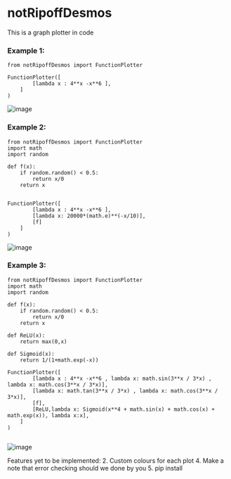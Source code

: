 # notRipoffDesmos
This is a graph plotter in code 

### Example 1:
```
from notRipoffDesmos import FunctionPlotter

FunctionPlotter([
        [lambda x : 4**x -x**6 ],
    ]
)
```
![image](https://github.com/Zuhayr-Damji/notRipoffDesmos/assets/130306910/39ffa052-9cad-4b3f-aaf6-e0a8b7f732fb)


### Example 2:
```
from notRipoffDesmos import FunctionPlotter
import math
import random

def f(x):
    if random.random() < 0.5:
        return x/0
    return x


FunctionPlotter([
        [lambda x : 4**x -x**6 ],
        [lambda x: 20000*(math.e)**(-x/10)],
        [f]
    ]
)

```
![image](https://github.com/Zuhayr-Damji/notRipoffDesmos/assets/130306910/c915a72b-26d2-46f0-bb8b-ab2dd23bfdcb)

### Example 3:
```
from notRipoffDesmos import FunctionPlotter
import math
import random

def f(x):
    if random.random() < 0.5:
        return x/0
    return x

def ReLU(x):
    return max(0,x)

def Sigmoid(x):
    return 1/(1+math.exp(-x))

FunctionPlotter([
        [lambda x : 4**x -x**6 , lambda x: math.sin(3**x / 3*x) , lambda x: math.cos(3**x / 3*x)],
        [lambda x: math.tan(3**x / 3*x) , lambda x: math.cos(3**x / 3*x)],
        [f],
        [ReLU,lambda x: Sigmoid(x**4 + math.sin(x) + math.cos(x) + math.exp(x)), lambda x:x],
    ]
)


```
![image](https://github.com/Zuhayr-Damji/notRipoffDesmos/assets/130306910/992d6f4a-8a1a-4391-a2b5-f0eadcb283ad)


Features yet to be implemented:
2. Custom colours for each plot
4. Make a note that error checking should we done by you
5. pip install
